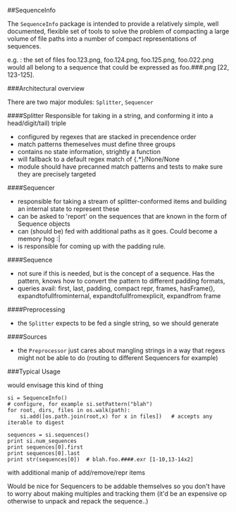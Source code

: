##SequenceInfo

The `SequenceInfo` package is intended to provide a relatively simple, well documented, flexible set of tools to solve the problem of compacting a large volume of file paths into a number of compact representations of sequences.

e.g. : the set of files foo.123.png, foo.124.png, foo.125.png, foo.022.png would all belong to a sequence that could be expressed as foo.###.png [22, 123-125].

###Architectural overview

There are two major modules: `Splitter`, `Sequencer` 

####Splitter 
Responsible for taking in a string, and conforming it into a head/digit/tail) triple

- configured by regexes that are stacked in precendence order
- match patterns themeselves must define three groups
- contains no state information, strightly a function
- will fallback to a default regex match of {.*}/None/None
- module should have precanned match patterns and tests to make sure they are precisely targeted
   
####Sequencer 
- responsible for taking a stream of splitter-conformed items and building an internal state to represent these
- can be asked to 'report' on the sequences that are known in the form of Sequence objects
- can (should be) fed with additional paths as it goes. Could become a memory hog :|
- is responsible for coming up with the padding rule. 

####Sequence
- not sure if this is needed, but is the concept of a sequence. Has the pattern, knows how to convert the pattern to different padding formats,
- queries avail: first, last, padding, compact repr, frames, hasFrame(), expandtofullfrominternal, expandtofullfromexplicit, expandfrom frame

####Preprocessing
- the `Splitter` expects to be fed a single string, so we should generate

####Sources
- the `Preprocessor` just cares about mangling strings in a way that regexs might not be able to do (routing to different Sequencers for example)


###Typical Usage

would envisage this kind of thing
```
si = SequenceInfo()
# configure, for example si.setPattern("blah")
for root, dirs, files in os.walk(path):
    si.add([os.path.join(root,x) for x in files])   # accepts any iterable to digest
    
sequences = si.sequences()
print si.num_sequences
print sequences[0].first
print sequences[0].last
print str(sequences[0])  # blah.foo.####.exr [1-10,13-14x2]
```

with additional manip of add/remove/repr items

Would be nice for Sequencers to be addable themselves so you don't have to worry about making multiples and tracking them (it'd be an expensive op otherwise to unpack and repack the sequence..)




